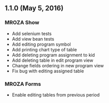 ## 1.1.0 (May 5, 2016)

### MROZA Show
- Add selenium tests
- Add view bean tests
- Add editing program symbol
- Add printing chart type of table
- Add deleting program assignment to kid
- Add deleting table in edit program view
- Change fields ordering in new program view
- Fix bug with editing assigned table

### MROZA Forms
- Enable editing tables from previous period
